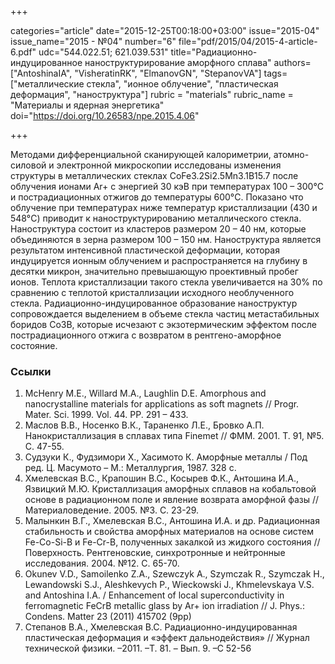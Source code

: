 +++

categories="article"
date="2015-12-25T00:18:00+03:00"
issue="2015-04"
issue_name="2015 - №04"
number="6"
file="pdf/2015/04/2015-4-article-6.pdf"
udc="544.022.51; 621.039.531"
title="Радиационно-индуцированное наноструктурирование аморфного сплава"
authors=["AntoshinaIA", "VisheratinRK", "ElmanovGN", "StepanovVA"]
tags=["металлические стекла", "ионное облучение", "пластическая деформация", "наноструктура"]
rubric = "materials"
rubric_name = "Материалы и ядерная энергетика"
doi="https://doi.org/10.26583/npe.2015.4.06"

+++

Методами дифференциальной сканирующей калориметрии, атомно-силовой и электронной микроскопии исследованы изменения структуры в металлических стеклах CoFe3.2Si2.5Mn3.1B15.7 после облучения ионами Ar+ с энергией 30 кэВ при температурах 100 – 300°C и пострадиационных отжигов до температуры 600°C. Показано что облучение при температурах ниже температур кристаллизации (430 и 548°C) приводит к наноструктурированию металлического стекла. Наноструктура состоит из кластеров размером 20 – 40 нм, которые объединяются в зерна размером 100 – 150 нм. Наноструктура является результатом интенсивной пластической деформации, которая индуцируется ионным облучением и распространяется на глубину в десятки микрон, значительно превышающую проективный пробег ионов. Теплота кристаллизации такого стекла увеличивается на 30% по сравнению с теплотой кристаллизации исходного необлученного стекла. Радиационно-индуцированное образование наноструктур сопровождается выделением в объеме стекла частиц метастабильных боридов Со3В, которые исчезают с экзотермическим эффектом после пострадиационного отжига с возвратом в рентгено-аморфное состояние.


### Ссылки

1. McHenry M.E., Willard M.A., Laughlin D.E. Amorphous and nanocrystalline materials for applications as soft magnets // Progr. Mater. Sci. 1999. Vol. 44. PP. 291 – 433.
2. Маслов В.В., Носенко В.К., Тараненко Л.Е., Бровко А.П. Нанокристаллизация в сплавах типа Finemet // ФММ. 2001. Т. 91, №5. С. 47-55.
3. Судзуки К., Фудзимори Х., Хасимото К. Аморфные металлы / Под ред. Ц. Масумото – М.: Металлургия, 1987. 328 с.
4. Хмелевская В.С., Крапошин В.С., Косырев Ф.К., Антошина И.А., Язвицкий М.Ю. Кристаллизация аморфных сплавов на кобальтовой основе в радиационном поле и явление возврата аморфной фазы // Материаловедение. 2005. №3. С. 23-29.
5. Малынкин В.Г., Хмелевская В.С., Антошина И.А. и др. Радиационная стабильность и свойства аморфных материалов на основе систем Fe-Co-Si-B и Fe-Cr-B, полученных закалкой из жидкого состояния // Поверхность. Рентгеновские, синхротронные и нейтронные исследования. 2004. №12. С. 65-70.
6. Okunev V.D., Samoilenko Z.A., Szewczyk A., Szymczak R., Szymczak H., Lewandowski S.J., Aleshkevych P., Wieckowski J., Khmelevskaya V.S. and Antoshina I.A. / Enhancement of local superconductivity in ferromagnetic FeCrB metallic glass by Ar+ ion irradiation // J. Phys.: Condens. Matter 23 (2011) 415702 (9pp)
7. Степанов В.А., Хмелевская В.С. Радиационно-индуцированная пластическая деформация и «эффект дальнодействия» // Журнал технической физики. –2011. –Т. 81. – Вып. 9. –С 52-56